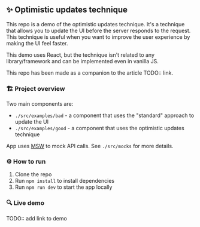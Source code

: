 ## ✨ Optimistic updates technique

This repo is a demo of the optimistic updates technique. It's a technique that allows you to update the UI before the server responds to the request. This technique is useful when you want to improve the user experience by making the UI feel faster.

This demo uses React, but the technique isn't related to any library/framework and can be implemented even in vanilla JS.

This repo has been made as a companion to the article TODO:: link.

### 🏗️ Project overview

Two main components are:
* `./src/examples/bad` - a component that uses the "standard" approach to update the UI
* `./src/examples/good` - a component that uses the optimistic updates technique

App uses [MSW](https://mswjs.io/) to mock API calls. See `./src/mocks` for more details.

### ⚙️ How to run

1. Clone the repo
2. Run `npm install` to install dependencies
3. Run `npm run dev` to start the app locally

### 🔍 Live demo

TODO:: add link to demo